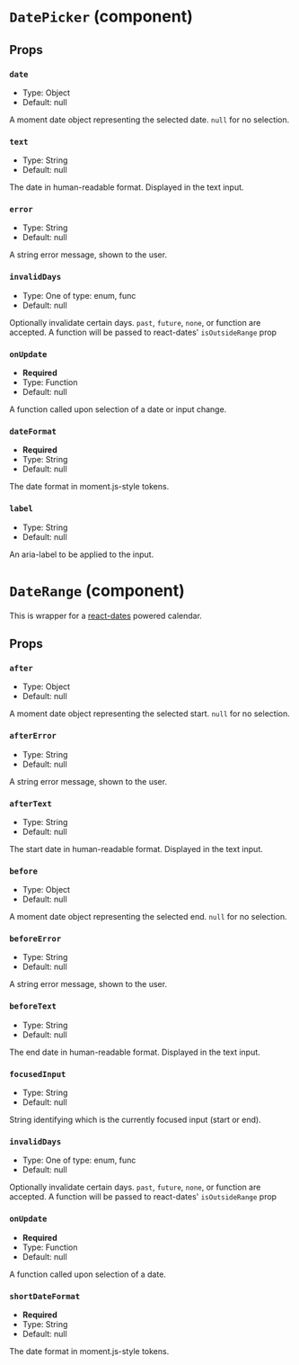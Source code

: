 `DatePicker` (component)
========================



Props
-----

### `date`

- Type: Object
- Default: null

A moment date object representing the selected date. `null` for no selection.

### `text`

- Type: String
- Default: null

The date in human-readable format. Displayed in the text input.

### `error`

- Type: String
- Default: null

A string error message, shown to the user.

### `invalidDays`

- Type: One of type: enum, func
- Default: null

Optionally invalidate certain days. `past`, `future`, `none`, or function are accepted.
A function will be passed to react-dates' `isOutsideRange` prop

### `onUpdate`

- **Required**
- Type: Function
- Default: null

A function called upon selection of a date or input change.

### `dateFormat`

- **Required**
- Type: String
- Default: null

The date format in moment.js-style tokens.

### `label`

- Type: String
- Default: null

An aria-label to be applied to the input.

`DateRange` (component)
=======================

This is wrapper for a [react-dates](https://github.com/airbnb/react-dates) powered calendar.

Props
-----

### `after`

- Type: Object
- Default: null

A moment date object representing the selected start. `null` for no selection.

### `afterError`

- Type: String
- Default: null

A string error message, shown to the user.

### `afterText`

- Type: String
- Default: null

The start date in human-readable format. Displayed in the text input.

### `before`

- Type: Object
- Default: null

A moment date object representing the selected end. `null` for no selection.

### `beforeError`

- Type: String
- Default: null

A string error message, shown to the user.

### `beforeText`

- Type: String
- Default: null

The end date in human-readable format. Displayed in the text input.

### `focusedInput`

- Type: String
- Default: null

String identifying which is the currently focused input (start or end).

### `invalidDays`

- Type: One of type: enum, func
- Default: null

Optionally invalidate certain days. `past`, `future`, `none`, or function are accepted.
A function will be passed to react-dates' `isOutsideRange` prop

### `onUpdate`

- **Required**
- Type: Function
- Default: null

A function called upon selection of a date.

### `shortDateFormat`

- **Required**
- Type: String
- Default: null

The date format in moment.js-style tokens.

